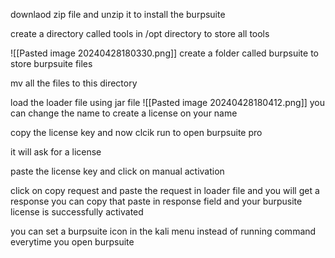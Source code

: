 
downlaod zip file and unzip it to install the burpsuite

create a directory called tools in /opt directory to store all tools 

![[Pasted image 20240428180330.png]]
create a folder called burpsuite to store burpsuite files

mv all the files to this directory 

load the loader file using jar file 
![[Pasted image 20240428180412.png]]
you can change the name to create a license on your name

copy the license key and now clcik run to open burpsuite pro

it will ask for a license 

paste the license key and click on manual activation

click on copy request and paste the request in loader file and you will get a response you can copy that paste in response field and your burpusite license is successfully activated 

you can set a burpsuite icon in the kali menu instead of running command everytime you open burpsuite